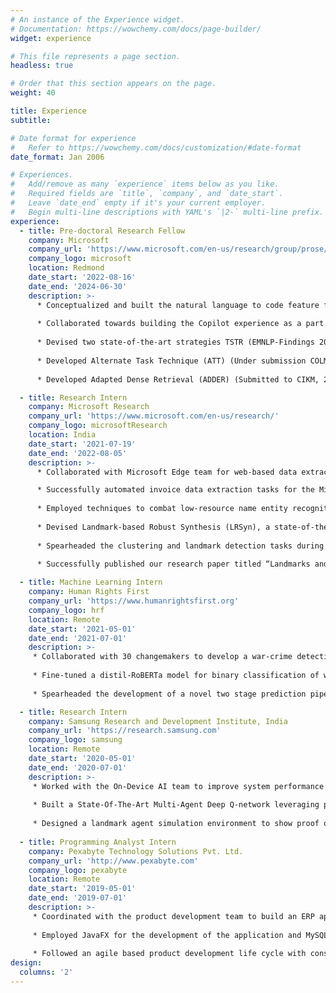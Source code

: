 ```yaml
---
# An instance of the Experience widget.
# Documentation: https://wowchemy.com/docs/page-builder/
widget: experience

# This file represents a page section.
headless: true

# Order that this section appears on the page.
weight: 40

title: Experience
subtitle:

# Date format for experience
#   Refer to https://wowchemy.com/docs/customization/#date-format
date_format: Jan 2006

# Experiences.
#   Add/remove as many `experience` items below as you like.
#   Required fields are `title`, `company`, and `date_start`.
#   Leave `date_end` empty if it's your current employer.
#   Begin multi-line descriptions with YAML's `|2-` multi-line prefix.
experience:
  - title: Pre-doctoral Research Fellow
    company: Microsoft
    company_url: 'https://www.microsoft.com/en-us/research/group/prose/'
    company_logo: microsoft
    location: Redmond
    date_start: '2022-08-16'
    date_end: '2024-06-30'
    description: >-
      * Conceptualized and built the natural language to code feature for the Power Query M language, used for wrangling tables in Excel, Fabric and PowerBI.
      
      * Collaborated towards building the Copilot experience as a part of the Power Query experience in Fabric and Excel.
      
      * Devised two state-of-the-art strategies TSTR (EMNLP-Findings 2023) and COOPER (Under submission to ASE 2024) for optimal dynamic prompt construction aiding in-context learning for natural language to code tasks.
      
      * Developed Alternate Task Technique (ATT) (Under submission COLM, 2024), a generalized framework to post-process LLM outputs using alternate tasks that improved performance on low resource languages, like Power Query M, by 13%.
      
      * Developed Adapted Dense Retrieval (ADDER) (Submitted to CIKM, 2024) framework for Information Retrieval tasks using dense embedding for efficient code retrieval in low-resource settings.

  - title: Research Intern
    company: Microsoft Research
    company_url: 'https://www.microsoft.com/en-us/research/'
    company_logo: microsoftResearch
    location: India
    date_start: '2021-07-19'
    date_end: '2022-08-05'
    description: >-
      * Collaborated with Microsoft Edge team for web-based data extraction tasks to improve product purchasing experience.

      * Successfully automated invoice data extraction tasks for the Microsoft IDC Finance team to improve productivity.
      
      * Employed techniques to combat low-resource name entity recognition tasks by employing ML and program synthesis techniques.
      
      * Devised Landmark-based Robust Synthesis (LRSyn), a state-of-the-art interpretable data extraction framework, robust to version changes in data.
      
      * Spearheaded the clustering and landmark detection tasks during the development of LRSyn, and developed a novel fingerprinting technique for images.
      
      * Successfully published our research paper titled “Landmarks and Regions: A Robust Approach to Data Extraction” at the Conference on Programming Languages Design and Implementation 2022, San Diego.

  - title: Machine Learning Intern
    company: Human Rights First
    company_url: 'https://www.humanrightsfirst.org'
    company_logo: hrf
    location: Remote
    date_start: '2021-05-01'
    date_end: '2021-07-01'
    description: >-
     * Collaborated with 30 changemakers to develop a war-crime detection tool using social media channels.
     
     * Fine-tuned a distil-RoBERTa model for binary classification of war crimes
     
     * Spearheaded the development of a novel two stage prediction pipeline for multi-label classification of warcrimes.

  - title: Research Intern
    company: Samsung Research and Development Institute, India
    company_url: 'https://research.samsung.com'
    company_logo: samsung
    location: Remote
    date_start: '2020-05-01'
    date_end: '2020-07-01'
    description: >-
     * Worked with the On-Device AI team to improve system performance using Reinforcement Learning.
     
     * Built a State-Of-The-Art Multi-Agent Deep Q-network leveraging prioritized experience replay(PER) and time-bound dynamic reward functions
     
     * Designed a landmark agent simulation environment to show proof of concept.
  
  - title: Programming Analyst Intern
    company: Pexabyte Technology Solutions Pvt. Ltd.
    company_url: 'http://www.pexabyte.com'
    company_logo: pexabyte
    location: Remote
    date_start: '2019-05-01'
    date_end: '2019-07-01'
    description: >-
     * Coordinated with the product development team to build an ERP application for manufacturing and service-based industries. 
     
     * Employed JavaFX for the development of the application and MySQL for database management.
     
     * Followed an agile based product development life cycle with constant interaction with key product owners.
design:
  columns: '2'
---
```

